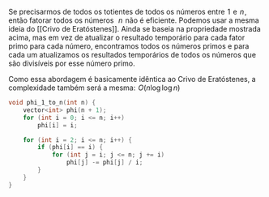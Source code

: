 Se precisarmos de todos os totientes de todos os números entre  $1$  e  $n$ , então fatorar todos os números  
$n$  não é eficiente. Podemos usar a mesma ideia do [[Crivo de Eratóstenes]]. Ainda se baseia na propriedade mostrada acima, mas em vez de atualizar o resultado temporário para cada fator primo para cada número, encontramos todos os números primos e para cada um atualizamos os resultados temporários de todos os números que são divisíveis por esse número primo.

Como essa abordagem é basicamente idêntica ao Crivo de Eratóstenes, a complexidade também será a mesma:  $O(n \log \log n)$ 

```c++
void phi_1_to_n(int n) {
    vector<int> phi(n + 1);
    for (int i = 0; i <= n; i++)
        phi[i] = i;

    for (int i = 2; i <= n; i++) {
        if (phi[i] == i) {
            for (int j = i; j <= n; j += i)
                phi[j] -= phi[j] / i;
        }
    }
}
```

